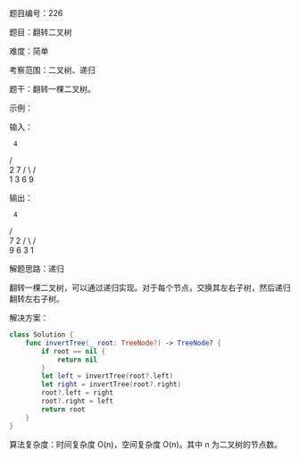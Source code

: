 题目编号：226

题目：翻转二叉树

难度：简单

考察范围：二叉树、递归

题干：翻转一棵二叉树。

示例：

输入：

     4
   /   \
  2     7
 / \   / \
1   3 6   9

输出：

     4
   /   \
  7     2
 / \   / \
9   6 3   1

解题思路：递归

翻转一棵二叉树，可以通过递归实现。对于每个节点，交换其左右子树，然后递归翻转左右子树。

解决方案：

```swift
class Solution {
    func invertTree(_ root: TreeNode?) -> TreeNode? {
        if root == nil {
            return nil
        }
        let left = invertTree(root?.left)
        let right = invertTree(root?.right)
        root?.left = right
        root?.right = left
        return root
    }
}
```

算法复杂度：时间复杂度 O(n)，空间复杂度 O(n)。其中 n 为二叉树的节点数。